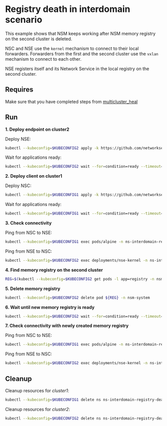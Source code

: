# Registry death in interdomain scenario

This example shows that NSM keeps working after NSM memory registry on the second cluster is deleted.

NSC and NSE use the `kernel` mechanism to connect to their local forwarders.
Forwarders from the first and the second cluster use the `vxlan` mechanism to connect to each other.

NSE registers itself and its Network Service in the local registry on the second cluster.


## Requires

Make sure that you have completed steps from [multicluster_heal](../)

## Run

**1. Deploy endpoint on cluster2**

Deploy NSE:
```bash
kubectl --kubeconfig=$KUBECONFIG2 apply -k https://github.com/networkservicemesh/deployments-k8s/examples/multicluster_heal/interdomain-registry-death/cluster2?ref=38f32f01e6ffb8cac9f72653eea9a50400a2bef3
```

Wait for applications ready:
```bash
kubectl --kubeconfig=$KUBECONFIG2 wait --for=condition=ready --timeout=1m pod -l app=nse-kernel -n ns-interdomain-registry-death
```

**2. Deploy client on cluster1**

Deploy NSC:
```bash
kubectl --kubeconfig=$KUBECONFIG1 apply -k https://github.com/networkservicemesh/deployments-k8s/examples/multicluster_heal/interdomain-registry-death/cluster1?ref=38f32f01e6ffb8cac9f72653eea9a50400a2bef3
```

Wait for applications ready:
```bash
kubectl --kubeconfig=$KUBECONFIG1 wait --for=condition=ready --timeout=5m pod -l app=alpine -n ns-interdomain-registry-death
```

**3. Check connectivity**

Ping from NSC to NSE:
```bash
kubectl --kubeconfig=$KUBECONFIG1 exec pods/alpine -n ns-interdomain-registry-death -- ping -c 4 172.16.1.2
```

Ping from NSE to NSC:
```bash
kubectl --kubeconfig=$KUBECONFIG2 exec deployments/nse-kernel -n ns-interdomain-registry-death -- ping -c 4 172.16.1.3
```

**4. Find memory registry on the second cluster**
```bash
REG=$(kubectl --kubeconfig=$KUBECONFIG2 get pods -l app=registry -n nsm-system --template '{{range .items}}{{.metadata.name}}{{"\n"}}{{end}}')
```

**5. Delete memory registry**

```bash
kubectl --kubeconfig=$KUBECONFIG2 delete pod ${REG} -n nsm-system
```

**6. Wait until new memory registry is ready**

```bash
kubectl --kubeconfig=$KUBECONFIG2 wait --for=condition=ready --timeout=1m pod -l app=registry -n nsm-system
```

**7. Check connectivity with newly created memory registry**

Ping from NSC to NSE:
```bash
kubectl --kubeconfig=$KUBECONFIG1 exec pods/alpine -n ns-interdomain-registry-death -- ping -c 4 172.16.1.2
```

Ping from NSE to NSC:
```bash
kubectl --kubeconfig=$KUBECONFIG2 exec deployments/nse-kernel -n ns-interdomain-registry-death -- ping -c 4 172.16.1.3
```

## Cleanup

Cleanup resources for *cluster1*:
```bash
kubectl --kubeconfig=$KUBECONFIG1 delete ns ns-interdomain-registry-death
```

Cleanup resources for *cluster2*:
```bash
kubectl --kubeconfig=$KUBECONFIG2 delete ns ns-interdomain-registry-death
```
